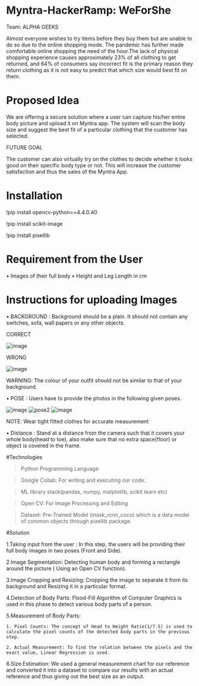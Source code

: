 # Myntra-HackerRamp: WeForShe
Team: ALPHA GEEKS

Almost everyone wishes to try items before they buy them but are unable to do so due to the online shopping mode. The pandemic has further made comfortable online shopping the need of the hour.The lack of physical shopping experience causes approximately 23% of all clothing to get returned, and 64% of consumers say incorrect fit is the primary reason they return clothing as it is not easy to predict that which size would best fit on them.


# Proposed Idea
We are offering a secure solution where a user can capture his/her entire body picture and upload it on Myntra app. The system will scan the body size and suggest the best fit of a particular clothing that the customer has selected.


FUTURE GOAL

The customer can also virtually try on the clothes to decide whether it looks good on their specific body type or not. This will increase the customer satisfaction and thus the sales of the Myntra App.



# Installation

!pip install opencv-python==4.4.0.40

!pip install scikit-image

!pip install pixellib


# Requirement from the User
•	Images of their full body
•	Height and Leg Length in cm

# Instructions for uploading Images
•	BACKGROUND :
Background should be a plain. It should not contain any switches, sofa, wall papers or any other objects.


CORRECT 

![image](https://user-images.githubusercontent.com/60663789/114011695-28f1b900-9883-11eb-8434-22b1d7c0500c.png)           

WRONG

![image](https://user-images.githubusercontent.com/60663789/114011883-5b031b00-9883-11eb-9251-191f9024b1ff.png)

WARNING: The colour of your outfit should not be similar to that of your background.


•	POSE :
Users have to provide the photos in the following given poses.


![image](https://user-images.githubusercontent.com/60663789/114013812-97377b00-9885-11eb-8ea5-cd28a8e07695.png)  ![pose2](https://user-images.githubusercontent.com/60663789/114013925-b2a28600-9885-11eb-8b10-f9fef2037344.PNG) ![image](https://user-images.githubusercontent.com/60663789/114013987-c5b55600-9885-11eb-8dc9-ec82fd14067f.png)



NOTE: Wear tight fitted clothes for accurate measurement


•	Distance :
Stand at a distance from the camera such that it covers your whole body(head to toe),  also make sure that no extra space(floor) or object is covered in the frame.

#Technologies

> Python Programming Language

> Google Collab: For writing and executing our code.

> ML library stack(pandas, numpy, matplotlib, scikit learn etc)

> Open CV: For Image Processing and Editing

> Dataset: Pre-Trained Model (mask_rcnn_coco) which is a data model of common objects through pixellib package.



#Solution

1.Taking input from the user : In this step, the users will be providing their full body images in two poses (Front and Side).

2.Image Segmentation: Detecting human body and forming a rectangle around the picture ( Using an Open CV function).

3.Image Cropping and Resizing: Cropping the image to separate it from its background and Resizing it in a particular format.

4.Detection of Body Parts: Flood-Fill Algorithm of Computer Graphics is used in this phase to detect various body parts of a person.

5.Measurement of Body Parts:


	1. Pixel Counts: The concept of Head to Height Ratio(1/7.5) is used to calculate the pixel counts of the detected body parts in the previous step.

 	2. Actual Measurement: To find the relation between the pixels and the exact value, Linear Regression is used.


6.Size Estimation: We used a general measurement chart for our reference and converted it into a dataset to compare our results with an actual reference and thus giving out the best size as an output.










                                                                                             
